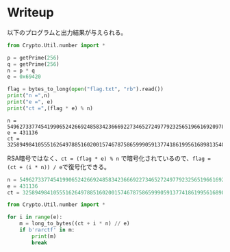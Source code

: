 # Writeup

以下のプログラムと出力結果が与えられる。

```py
from Crypto.Util.number import *

p = getPrime(256)
q = getPrime(256)
n = p * q
e = 0x69420

flag = bytes_to_long(open("flag.txt", "rb").read())
print("n =",n)
print("e =", e)
print("ct =",(flag * e) % n)
```

```
n = 5496273377454199065242669248583423666922734652724977923256519661692097814683426757178129328854814879115976202924927868808744465886633837487140240744798219
e = 431136
ct = 3258949841055516264978851602001574678758659990591377418619956168981354029697501692633419406607677808798749678532871833190946495336912907920485168329153735
```

RSA暗号ではなく、`ct = (flag * e) % n` で暗号化されているので、`flag = (ct + (i * n)) / e`で復号化できる。

```py
n = 5496273377454199065242669248583423666922734652724977923256519661692097814683426757178129328854814879115976202924927868808744465886633837487140240744798219
e = 431136
ct = 3258949841055516264978851602001574678758659990591377418619956168981354029697501692633419406607677808798749678532871833190946495336912907920485168329153735

from Crypto.Util.number import *

for i in range(e):
    m = long_to_bytes((ct + i * n) // e)
    if b'rarctf' in m:
        print(m)
        break
```

<!-- rarctf{ST3GL0LS_ju5t_k1dd1ng_th1s_w4s_n0t_st3g_L0L!_83b7e829d9} -->